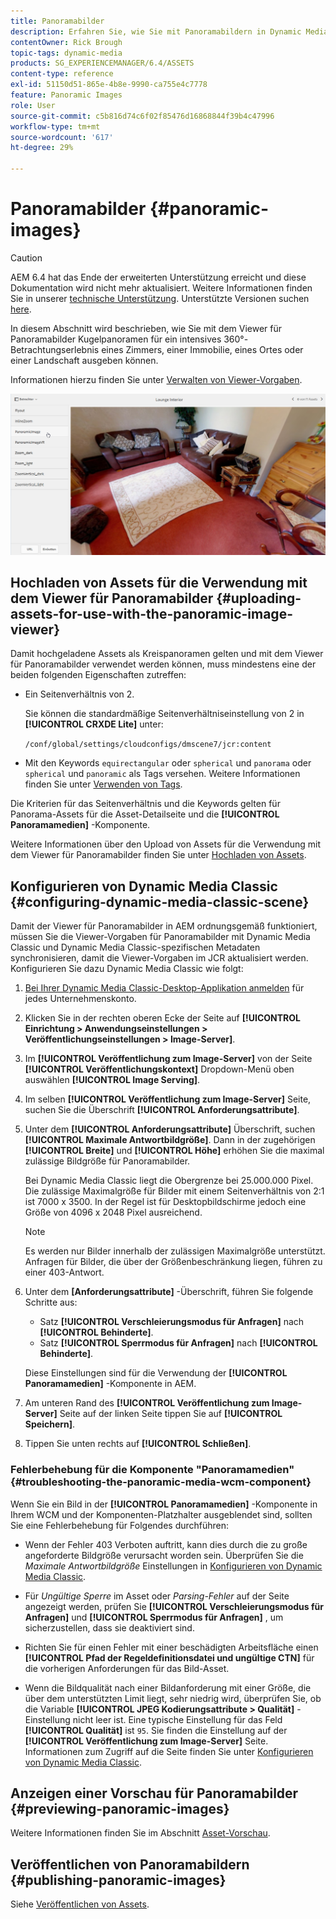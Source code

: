 ```yaml
---
title: Panoramabilder
description: Erfahren Sie, wie Sie mit Panoramabildern in Dynamic Media arbeiten.
contentOwner: Rick Brough
topic-tags: dynamic-media
products: SG_EXPERIENCEMANAGER/6.4/ASSETS
content-type: reference
exl-id: 51150d51-865e-4b8e-9990-ca755e4c7778
feature: Panoramic Images
role: User
source-git-commit: c5b816d74c6f02f85476d16868844f39b4c47996
workflow-type: tm+mt
source-wordcount: '617'
ht-degree: 29%

---
```


# Panoramabilder {#panoramic-images}

>[!CAUTION]
>
>AEM 6.4 hat das Ende der erweiterten Unterstützung erreicht und diese Dokumentation wird nicht mehr aktualisiert. Weitere Informationen finden Sie in unserer [technische Unterstützung](https://helpx.adobe.com/de/support/programs/eol-matrix.html). Unterstützte Versionen suchen [here](https://experienceleague.adobe.com/docs/?lang=de).

In diesem Abschnitt wird beschrieben, wie Sie mit dem Viewer für Panoramabilder Kugelpanoramen für ein intensives 360°-Betrachtungserlebnis eines Zimmers, einer Immobilie, eines Ortes oder einer Landschaft ausgeben können.

Informationen hierzu finden Sie unter [Verwalten von Viewer-Vorgaben](managing-viewer-presets.md).

![panoramic-image2](assets/panoramic-image2.png)

## Hochladen von Assets für die Verwendung mit dem Viewer für Panoramabilder {#uploading-assets-for-use-with-the-panoramic-image-viewer}

Damit hochgeladene Assets als Kreispanoramen gelten und mit dem Viewer für Panoramabilder verwendet werden können, muss mindestens eine der beiden folgenden Eigenschaften zutreffen:

* Ein Seitenverhältnis von 2.

   Sie können die standardmäßige Seitenverhältniseinstellung von 2 in **[!UICONTROL CRXDE Lite]** unter:

   `/conf/global/settings/cloudconfigs/dmscene7/jcr:content`

* Mit den Keywords `equirectangular` oder `spherical` und `panorama` oder `spherical` und `panoramic` als Tags versehen. Weitere Informationen finden Sie unter [Verwenden von Tags](/help/sites-authoring/tags.md).

Die Kriterien für das Seitenverhältnis und die Keywords gelten für Panorama-Assets für die Asset-Detailseite und die **[!UICONTROL Panoramamedien]** -Komponente.

Weitere Informationen über den Upload von Assets für die Verwendung mit dem Viewer für Panoramabilder finden Sie unter [Hochladen von Assets](managing-assets-touch-ui.md#uploading-assets).

## Konfigurieren von Dynamic Media Classic {#configuring-dynamic-media-classic-scene}

Damit der Viewer für Panoramabilder in AEM ordnungsgemäß funktioniert, müssen Sie die Viewer-Vorgaben für Panoramabilder mit Dynamic Media Classic und Dynamic Media Classic-spezifischen Metadaten synchronisieren, damit die Viewer-Vorgaben im JCR aktualisiert werden. Konfigurieren Sie dazu Dynamic Media Classic wie folgt:

1. [Bei Ihrer Dynamic Media Classic-Desktop-Applikation anmelden](https://experienceleague.adobe.com/docs/dynamic-media-classic/using/intro/dynamic-media-classic-desktop-app.html?lang=de#system-requirements-dmc-app) für jedes Unternehmenskonto.

1. Klicken Sie in der rechten oberen Ecke der Seite auf **[!UICONTROL Einrichtung > Anwendungseinstellungen > Veröffentlichungseinstellungen > Image-Server]**.
1. Im **[!UICONTROL Veröffentlichung zum Image-Server]** von der Seite **[!UICONTROL Veröffentlichungskontext]** Dropdown-Menü oben auswählen **[!UICONTROL Image Serving]**.

1. Im selben **[!UICONTROL Veröffentlichung zum Image-Server]** Seite, suchen Sie die Überschrift **[!UICONTROL Anforderungsattribute]**.
1. Unter dem **[!UICONTROL Anforderungsattribute]** Überschrift, suchen **[!UICONTROL Maximale Antwortbildgröße]**. Dann in der zugehörigen **[!UICONTROL Breite]** und **[!UICONTROL Höhe]** erhöhen Sie die maximal zulässige Bildgröße für Panoramabilder.

   Bei Dynamic Media Classic liegt die Obergrenze bei 25.000.000 Pixel. Die zulässige Maximalgröße für Bilder mit einem Seitenverhältnis von 2:1 ist 7000 x 3500. In der Regel ist für Desktopbildschirme jedoch eine Größe von 4096 x 2048 Pixel ausreichend.

   >[!NOTE]
   >
   >Es werden nur Bilder innerhalb der zulässigen Maximalgröße unterstützt. Anfragen für Bilder, die über der Größenbeschränkung liegen, führen zu einer 403-Antwort.

1. Unter dem **[Anforderungsattribute]** -Überschrift, führen Sie folgende Schritte aus:

   * Satz **[!UICONTROL Verschleierungsmodus für Anfragen]** nach **[!UICONTROL Behinderte]**.
   * Satz **[!UICONTROL Sperrmodus für Anfragen]** nach **[!UICONTROL Behinderte]**.

   Diese Einstellungen sind für die Verwendung der **[!UICONTROL Panoramamedien]** -Komponente in AEM.

1. Am unteren Rand des **[!UICONTROL Veröffentlichung zum Image-Server]** Seite auf der linken Seite tippen Sie auf **[!UICONTROL Speichern]**.

1. Tippen Sie unten rechts auf **[!UICONTROL Schließen]**.

### Fehlerbehebung für die Komponente &quot;Panoramamedien&quot; {#troubleshooting-the-panoramic-media-wcm-component}

Wenn Sie ein Bild in der **[!UICONTROL Panoramamedien]** -Komponente in Ihrem WCM und der Komponenten-Platzhalter ausgeblendet sind, sollten Sie eine Fehlerbehebung für Folgendes durchführen:

* Wenn der Fehler 403 Verboten auftritt, kann dies durch die zu große angeforderte Bildgröße verursacht worden sein. Überprüfen Sie die *Maximale Antwortbildgröße* Einstellungen in [Konfigurieren von Dynamic Media Classic](#configuring-dynamic-media-classic-scene).

* Für *Ungültige Sperre* im Asset oder *Parsing-Fehler* auf der Seite angezeigt werden, prüfen Sie **[!UICONTROL Verschleierungsmodus für Anfragen]** und **[!UICONTROL Sperrmodus für Anfragen]** , um sicherzustellen, dass sie deaktiviert sind.
* Richten Sie für einen Fehler mit einer beschädigten Arbeitsfläche einen **[!UICONTROL Pfad der Regeldefinitionsdatei und ungültige CTN]** für die vorherigen Anforderungen für das Bild-Asset.
* Wenn die Bildqualität nach einer Bildanforderung mit einer Größe, die über dem unterstützten Limit liegt, sehr niedrig wird, überprüfen Sie, ob die Variable **[!UICONTROL JPEG Kodierungsattribute > Qualität]** -Einstellung nicht leer ist. Eine typische Einstellung für das Feld **[!UICONTROL Qualität]** ist `95`. Sie finden die Einstellung auf der **[!UICONTROL Veröffentlichung zum Image-Server]** Seite. Informationen zum Zugriff auf die Seite finden Sie unter [Konfigurieren von Dynamic Media Classic](#configuring-dynamic-media-classic-scene).

## Anzeigen einer Vorschau für Panoramabilder {#previewing-panoramic-images}

Weitere Informationen finden Sie im Abschnitt [Asset-Vorschau](previewing-assets.md).

## Veröffentlichen von Panoramabildern {#publishing-panoramic-images}

Siehe [Veröffentlichen von Assets](publishing-dynamicmedia-assets.md).
